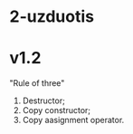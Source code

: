 # 2-uzduotis
# v1.2
"Rule of three"
1. Destructor;
2. Copy constructor;
3. Copy aasignment operator.
